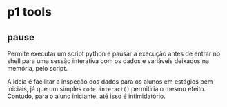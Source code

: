 # p1 tools

## pause

Permite executar um script python e pausar a execução antes
de entrar no shell para uma sessão interativa com os dados e
variáveis deixados na memória, pelo script.

A ideia é facilitar a inspeção dos dados para os alunos em
estágios bem iniciais, já que um simples `code.interact()`
permitiria o mesmo efeito. Contudo, para o aluno iniciante,
até isso é intimidatório.
